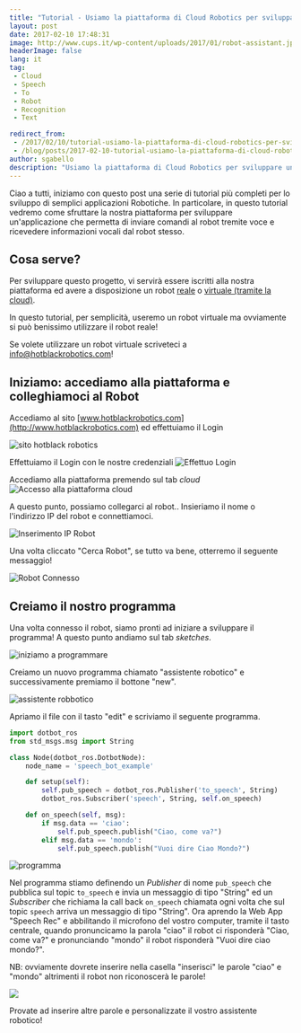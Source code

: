 ```yaml
---
title: "Tutorial - Usiamo la piattaforma di Cloud Robotics per sviluppare un semplice assistente personale Robotico"
layout: post
date: 2017-02-10 17:48:31
image: http://www.cups.it/wp-content/uploads/2017/01/robot-assistant.jpg
headerImage: false
lang: it
tag:
 - Cloud
 - Speech
 - To
 - Robot
 - Recognition
 - Text

redirect_from: 
 - /2017/02/10/tutorial-usiamo-la-piattaforma-di-cloud-robotics-per-sviluppare-un-semplice-assistente-personale-robotico/
 - /blog/posts/2017-02-10-tutorial-usiamo-la-piattaforma-di-cloud-robotics-per-sviluppare-un-semplice-assistente-personale-robotico
author: sgabello
description: "Usiamo la piattaforma di Cloud Robotics per sviluppare un semplice assistente personale Robotico"
---
```


Ciao a tutti, iniziamo con questo post una serie di tutorial più completi per lo sviluppo di semplici applicazioni Robotiche. In particolare, in questo tutorial vedremo come sfruttare la nostra piattaforma per sviluppare un'applicazione che permetta di inviare comandi al robot tremite voce e ricevedere informazioni vocali dal robot stesso.

## Cosa serve?

Per sviluppare questo progetto, vi servirà essere iscritti alla nostra piattaforma ed avere a disposizione un robot [reale](http://www.hotblackrobotics.com/blog/posts/2017-02-08-dotbot-tutorial-hardware) o [virtuale (tramite la cloud)](http://www.hotblackrobotics.com/blog/posts/2017-02-03-avete-problemi-hardware-ce-il-robot-in-cloud-accessibile-da-remoto-tramite-il-vostro-pc-o).

In questo tutorial, per semplicità, useremo un robot virtuale ma ovviamente si può benissimo utilizzare il robot reale!

Se volete utilizzare un robot virtuale scriveteci a info@hotblackrobotics.com!

## Iniziamo: accediamo alla piattaforma e colleghiamoci al Robot

Accediamo al sito [www.hotblackrobotics.com](http://www.hotblackrobotics.com) ed effettuiamo il Login

![sito hotblack robotics](http://res.cloudinary.com/www-hotblackrobotics-com/image/upload/v1486657695/Schermata_2017-02-09_alle_17.24.27_o2js8p.png)


Effettuiamo il Login con le nostre credenziali
![Effettuo Login](http://res.cloudinary.com/www-hotblackrobotics-com/image/upload/v1486657695/Schermata_2017-02-09_alle_17.24.36_ur1zvl.png)

Accediamo alla piattaforma premendo sul tab *cloud*
![Accesso alla piattaforma cloud](http://res.cloudinary.com/www-hotblackrobotics-com/image/upload/v1486657695/Schermata_2017-02-09_alle_17.24.49_crt92p.png)

A questo punto, possiamo collegarci al robot.. Insieriamo il nome o l'indirizzo IP del robot e connettiamoci.

![Inserimento IP Robot](http://res.cloudinary.com/www-hotblackrobotics-com/image/upload/v1486662736/Schermata_2017-02-09_alle_18.05.03_gorkzs.png)

Una volta cliccato "Cerca Robot", se tutto va bene, otterremo il seguente messaggio!

![Robot Connesso](http://res.cloudinary.com/www-hotblackrobotics-com/image/upload/v1486662843/Schermata_2017-02-09_alle_18.05.08_dwgqnj.png)

## Creiamo il nostro programma

Una volta connesso il robot, siamo pronti ad iniziare a sviluppare il programma! A questo punto andiamo sul tab *sketches*.

![iniziamo a programmare](http://res.cloudinary.com/www-hotblackrobotics-com/image/upload/v1486746986/Schermata_2017-02-10_alle_18.15.58_chnyyy.png)

Creiamo un nuovo programma chiamato "assistente robotico" e successivamente premiamo il bottone "new".

![assistente robbotico](http://res.cloudinary.com/www-hotblackrobotics-com/image/upload/v1486747155/Schermata_2017-02-10_alle_18.18.40_elmjy5.png)

Apriamo il file con il tasto "edit" e scriviamo il seguente programma.

```python
import dotbot_ros
from std_msgs.msg import String

class Node(dotbot_ros.DotbotNode):
    node_name = 'speech_bot_example'

    def setup(self):
        self.pub_speech = dotbot_ros.Publisher('to_speech', String)
        dotbot_ros.Subscriber('speech', String, self.on_speech)

    def on_speech(self, msg):
        if msg.data == 'ciao':
            self.pub_speech.publish("Ciao, come va?")
        elif msg.data == 'mondo':
            self.pub_speech.publish("Vuoi dire Ciao Mondo?")
```

![programma](http://res.cloudinary.com/www-hotblackrobotics-com/image/upload/v1486747850/Schermata_2017-02-10_alle_18.28.56_jh1gsi.png)

Nel programma stiamo definendo un *Publisher* di nome ```pub_speech``` che pubblica sul topic ```to_speech``` e invia un messaggio di tipo "String" ed un *Subscriber* che richiama la call back ```on_speech``` chiamata ogni volta che sul topic ```speech``` arriva un messaggio di tipo "String". Ora aprendo la Web App "Speech Rec" e abbilitando il microfono del vostro computer, tramite il tasto centrale, quando pronuncicamo la parola "ciao" il robot ci risponderà "Ciao, come va?" e pronunciando "mondo" il robot risponderà "Vuoi dire ciao mondo?".

NB: ovviamente dovrete inserire nella casella "inserisci" le parole "ciao" e "mondo" altrimenti il robot non riconoscerà le parole!

![](http://res.cloudinary.com/www-hotblackrobotics-com/image/upload/v1486748553/Schermata_2017-02-10_alle_18.41.50_ury16w.png)

Provate ad inserire altre parole e personalizzate il vostro assistente robotico!
